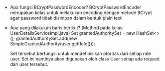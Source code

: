 - Apa fungsi BCryptPasswordEncoder?
    BCryptPasswordEncoder merupakan kelas untuk melakukan encoding dengan metode BCrypt agar password tidak disimpan dalam bentuk plain text

- Apa yang dilakukan baris berikut? (Method pada kelas
UserDetailsServiceImpl.java)
    Set<GrantedAuthority> grantedAuthoritySet = new HashSet<>();
    grantedAuthoritySet.add(new SimpleGrantedAuthority(user.getRole()));

    Set tersebut berfungsi untuk mendefinisikan otoritas dari setiap role user. Set ini nantinya akan digunakan oleh class User setiap ada request dari user tersebut.
    